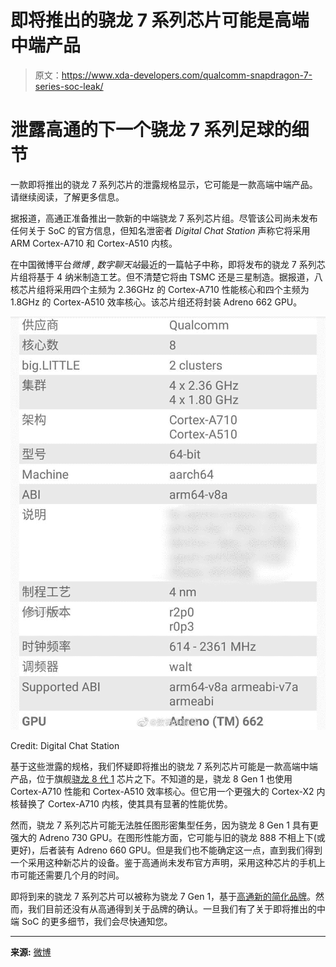 # 即将推出的骁龙 7 系列芯片可能是高端中端产品

> 原文：<https://www.xda-developers.com/qualcomm-snapdragon-7-series-soc-leak/>

# 泄露高通的下一个骁龙 7 系列足球的细节

一款即将推出的骁龙 7 系列芯片的泄露规格显示，它可能是一款高端中端产品。请继续阅读，了解更多信息。

据报道，高通正准备推出一款新的中端骁龙 7 系列芯片组。尽管该公司尚未发布任何关于 SoC 的官方信息，但知名泄密者 *Digital Chat Station* 声称它将采用 ARM Cortex-A710 和 Cortex-A510 内核。

在中国微博平台*微博* , *数字聊天站*最近的一篇帖子中称，即将发布的骁龙 7 系列芯片组将基于 4 纳米制造工艺。但不清楚它将由 TSMC 还是三星制造。据报道，八核芯片组将采用四个主频为 2.36GHz 的 Cortex-A710 性能核心和四个主频为 1.8GHz 的 Cortex-A510 效率核心。该芯片组还将封装 Adreno 662 GPU。

 <picture>![Qualcomm upcoming Snapdragon 7 series chip leak](img/f763b96ba372d956f75388b860b2e8e3.png)</picture> 

Credit: Digital Chat Station

基于这些泄露的规格，我们怀疑即将推出的骁龙 7 系列芯片可能是一款高端中端产品，位于旗舰[骁龙 8 代 1](https://www.xda-developers.com/qualcomm-snapdragon-8-gen-1/) 芯片之下。不知道的是，骁龙 8 Gen 1 也使用 Cortex-A710 性能和 Cortex-A510 效率核心。但它用一个更强大的 Cortex-X2 内核替换了 Cortex-A710 内核，使其具有显著的性能优势。

然而，骁龙 7 系列芯片可能无法胜任图形密集型任务，因为骁龙 8 Gen 1 具有更强大的 Adreno 730 GPU。在图形性能方面，它可能与旧的骁龙 888 不相上下(或更好)，后者装有 Adreno 660 GPU。但是我们也不能确定这一点，直到我们得到一个采用这种新芯片的设备。鉴于高通尚未发布官方声明，采用这种芯片的手机上市可能还需要几个月的时间。

即将到来的骁龙 7 系列芯片可以被称为骁龙 7 Gen 1，基于[高通新的简化品牌](https://www.xda-developers.com/qualcomm-mobile-soc-easy-branding/)。然而，我们目前还没有从高通得到关于品牌的确认。一旦我们有了关于即将推出的中端 SoC 的更多细节，我们会尽快通知您。

* * *

**来源:** [微博](https://www.weibo.com/6048569942/Ln9IJv5DV?pagetype=profilefeed)